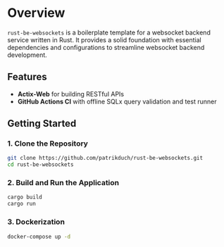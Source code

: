 # Overview

`rust-be-websockets` is a boilerplate template for a websocket backend service written in Rust. It provides a solid foundation with essential dependencies and configurations to streamline websocket backend development.

## Features


- **Actix-Web** for building RESTful APIs
- **GitHub Actions CI** with offline SQLx query validation and test runner


## Getting Started

### 1. Clone the Repository

```sh
git clone https://github.com/patrikduch/rust-be-websockets.git
cd rust-be-websockets
```

### 2. Build and Run the Application

```sh
cargo build
cargo run
```


### 3. Dockerization

```sh
docker-compose up -d
```
